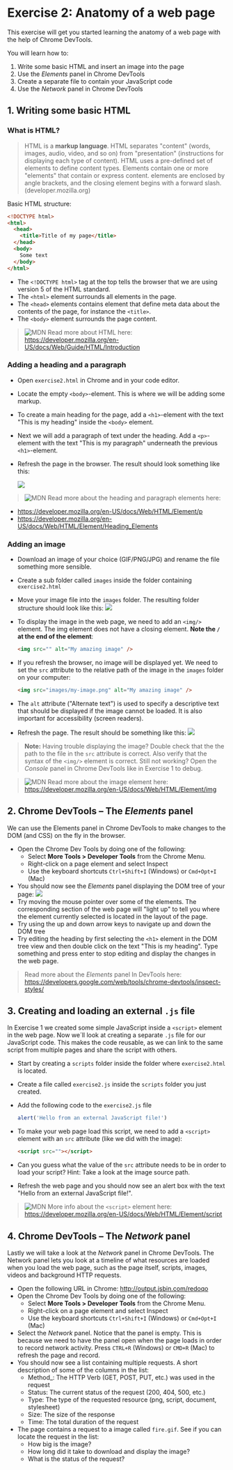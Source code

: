 # Exercise 2: Anatomy of a web page

This exercise will get you started learning the anatomy of a web page with the help of Chrome DevTools.

You will learn how to:
 1. Write some basic HTML and insert an image into the page
 1. Use the _Elements_ panel in Chrome DevTools
 1. Create a separate file to contain your JavaScript code
 1. Use the _Network_ panel in Chrome DevTools


## 1. Writing some basic HTML

### What is HTML?
 > HTML is a **markup language**. HTML separates "content" (words, images, audio, video, and so on) from "presentation" (instructions for displaying each type of content). HTML uses a pre-defined set of elements to define content types. Elements contain one or more "elements" that contain or express content. elements are enclosed by angle brackets, and the closing element begins with a forward slash. (developer.mozilla.org)

 Basic HTML structure:

 ```html
 <!DOCTYPE html>
 <html>
   <head>
     <title>Title of my page</title>
   </head>
   <body>
     Some text
   </body>
 </html>
 ```

* The `<!DOCTYPE html>` tag at the top tells the browser that we are using version 5 of the HTML standard.
* The `<html>` element surrounds all elements in the page.
* The `<head>` elements contains element that define meta data about the contents of the page, for instance the `<title>`.
* The `<body>` element surrounds the page content.

> ![MDN](../mdn.png) Read more about HTML here: https://developer.mozilla.org/en-US/docs/Web/Guide/HTML/Introduction

### Adding a heading and a paragraph
* Open `exercise2.html` in Chrome and in your code editor.
* Locate the empty `<body>`-element. This is where we will be adding some markup.
* To create a main heading for the page, add a `<h1>`-element with the text "This is my heading" inside the `<body>` element.
* Next we will add a paragraph of text under the heading. Add a `<p>`-element with the text "This is my paragraph" underneath the previous `<h1>`-element.
* Refresh the page in the browser. The result should look something like this:

  ![](../exercise-2_1.png)

> ![MDN](../mdn.png) Read more about the heading and paragraph elements here:
- https://developer.mozilla.org/en-US/docs/Web/HTML/Element/p
- https://developer.mozilla.org/en-US/docs/Web/HTML/Element/Heading_Elements

### Adding an image

* Download an image of your choice (GIF/PNG/JPG) and rename the file something more sensible.
* Create a sub folder called `images` inside the folder containing `exercise2.html`
* Move your image file into the `images` folder. The resulting folder structure should look like this:
  ![](../exercise-2_2.png)
* To display the image in the web page, we need to add an `<img/>` element. The img element does not have a closing element. **Note the `/` at the end of the element**:

  ```html
  <img src="" alt="My amazing image" />
  ```

* If you refresh the browser, no image will be displayed yet. We need to set the `src` attribute to the relative path of the image in the `images` folder on your computer:

  ```html
  <img src="images/my-image.png" alt="My amazing image" />
  ```

* The `alt` attribute ("Alternate text") is used to specify a descriptive text that should be displayed if the image cannot be loaded. It is also important for accessibility (screen readers).
* Refresh the page. The result should be something like this:
![](../exercise-2_3.png)

> **Note:** Having trouble displaying the image? Double check that the the path to the file in the `src` attribute is correct. Also verify that the syntax of the `<img/>` element is correct. Still not working? Open the _Console_ panel in Chrome DevTools like in Exercise 1 to debug.

> ![MDN](../mdn.png) Read more about the image element here: https://developer.mozilla.org/en-US/docs/Web/HTML/Element/img

## 2. Chrome DevTools &ndash; The _Elements_ panel

We can use the Elements panel in Chrome DevTools to make changes to the DOM (and CSS) on the fly in the browser.

* Open the Chrome Dev Tools by doing one of the following:
  - Select **More Tools > Developer Tools** from the Chrome Menu.
  - Right-click on a page element and select Inspect
  - Use the keyboard shortcuts `Ctrl+Shift+I` (Windows) or `Cmd+Opt+I` (Mac)
* You should now see the _Elements_ panel displaying the DOM tree of your page:
![](../exercise-2_4.png)
* Try moving the mouse pointer over some of the elements. The corresponding section of the web page will "light up" to tell you where the element currently selected is located in the layout of the page.
* Try using the up and down arrow keys to navigate up and down the DOM tree
* Try editing the heading by first selecting the `<h1>` element in the DOM tree view and then double click on the text "This is my heading". Type something and press enter to stop editing and display the changes in the web page.

> Read more about the _Elements_ panel In DevTools here: https://developers.google.com/web/tools/chrome-devtools/inspect-styles/

## 3. Creating and loading an external `.js` file

In Exercise 1 we created some simple JavaScript inside a `<script>` element in the web page. Now we´ll look at creating a separate `.js` file for our JavaScript code. This makes the code reusable, as we can link to the same script from multiple pages and share the script with others.

* Start by creating a `scripts` folder inside the folder where `exercise2.html` is located.
* Create a file called `exercise2.js` inside the `scripts` folder you just created.
* Add the following code to the `exercise2.js` file

  ```javascript
  alert('Hello from an external JavaScript file!')
  ```

* To make your web page load this script, we need to add a `<script>` element with an `src` attribute (like we did with the image):

  ```html
  <script src=""></script>
  ```

* Can you guess what the value of the `src` attribute needs to be in order to load your script? Hint: Take a look at the image source path.
* Refresh the web page and you should now see an alert box with the text "Hello from an external JavaScript file!".

> ![MDN](../mdn.png) More info about the `<script>` element here: https://developer.mozilla.org/en-US/docs/Web/HTML/Element/script

## 4. Chrome DevTools &ndash; The _Network_ panel

Lastly we will take a look at the _Network_ panel in Chrome DevTools. The Network panel lets you look at a timeline of what resources are loaded when you load the web page, such as the page itself, scripts, images, videos and
background HTTP requests.

* Open the following URL in Chrome: http://output.jsbin.com/redoqo
* Open the Chrome Dev Tools by doing one of the following:
  - Select **More Tools > Developer Tools** from the Chrome Menu.
  - Right-click on a page element and select Inspect
  - Use the keyboard shortcuts `Ctrl+Shift+I` (Windows) or `Cmd+Opt+I` (Mac)
* Select the _Network_ panel. Notice that the panel is empty. This is because we need to have the panel open when the page loads in order to record network activity. Press `CTRL+R` (Windows) or `CMD+R` (Mac) to refresh the page and record.
* You should now see a list containing multiple requests. A short description of some of the columns in the list:
  - Method_: The HTTP Verb (GET, POST, PUT, etc.) was used in the request
  - Status: The current status of the request (200, 404, 500, etc.)
  - Type: The type of the requested resource (png, script, document, stylesheet)
  - Size: The size of the response
  - Time: The total duration of the request
* The page contains a request to a image called `fire.gif`. See if you can locate the request in the list:
  * How big is the image?
  * How long did it take to download and display the image?
  * What is the status of the request?
